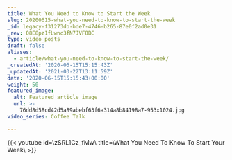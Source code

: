 ```yaml
---
title: What You Need to Know to Start the Week
slug: 20200615-what-you-need-to-know-to-start-the-week
_id: legacy-f31273db-bde7-4746-b265-87e0f2ad0e31
_rev: O8E8pz1fLwnc3fN7JVF8BC
type: video_posts
draft: false
aliases:
  - article/what-you-need-to-know-to-start-the-week/
_createdAt: '2020-06-15T15:15:43Z'
_updatedAt: '2021-03-22T13:11:59Z'
date: '2020-06-15T15:15:43+00:00'
weight: 50
featured_image:
  alt: Featured article image
  url: >-
    76dd8d58cd42d5a89abebf63f6a314a8b84198a7-953x1024.jpg
video_series: Coffee Talk

---
```

{{< youtube id=\zSRL1Cz_fMw\ title=\What You Need To Know To Start Your Week\ >}}